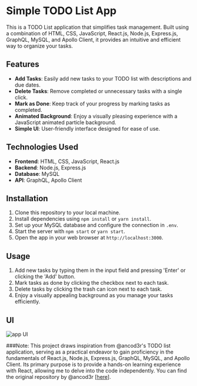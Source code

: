 #  Simple TODO List App

This is a TODO List application that simplifies task management. Built using a combination of HTML, CSS, JavaScript, React.js, Node.js, Express.js, GraphQL, MySQL, and Apollo Client, it provides an intuitive and efficient way to organize your tasks.

## Features

- **Add Tasks**: Easily add new tasks to your TODO list with descriptions and due dates.
- **Delete Tasks**: Remove completed or unnecessary tasks with a single click.
- **Mark as Done**: Keep track of your progress by marking tasks as completed.
- **Animated Background**: Enjoy a visually pleasing experience with a JavaScript animated particle background.
- **Simple UI**: User-friendly interface designed for ease of use.

## Technologies Used

- **Frontend**: HTML, CSS, JavaScript, React.js
- **Backend**: Node.js, Express.js
- **Database**: MySQL
- **API**: GraphQL, Apollo Client

## Installation

1. Clone this repository to your local machine.
2. Install dependencies using `npm install` or `yarn install`.
3. Set up your MySQL database and configure the connection in `.env`.
4. Start the server with `npm start` or `yarn start`.
5. Open the app in your web browser at `http://localhost:3000`.

## Usage

1. Add new tasks by typing them in the input field and pressing 'Enter' or clicking the 'Add' button.
2. Mark tasks as done by clicking the checkbox next to each task.
3. Delete tasks by clicking the trash can icon next to each task.
4. Enjoy a visually appealing background as you manage your tasks efficiently.

## UI
![app UI](https://github.com/abdullah-w-21/TodoList-React-App/assets/81172855/cbbd5f42-14b1-4528-8327-671b2936d08d)



###Note: This project draws inspiration from @ancod3r's TODO list application, serving as a practical endeavor to gain proficiency in the fundamentals of React.js, Node.js, Express.js, GraphQL, MySQL, and Apollo Client. Its primary purpose is to provide a hands-on learning experience with React, allowing me to delve into the code independently. You can find the original repository by @ancod3r [[here](https://github.com/ancod3r/TodoList)]. 

